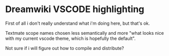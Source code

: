# Dreamwiki VSCODE highlighting

First of all i don't really understand what i'm doing here, but that's ok.

Textmate scope names chosen less semantically and more "what looks nice with my current vscode theme, which is hopefully the default".

Not sure if i will figure out how to compile and distribute?

